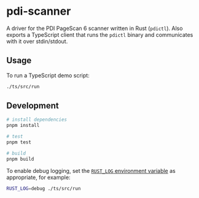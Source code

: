 # pdi-scanner

A driver for the PDI PageScan 6 scanner written in Rust (`pdictl`). Also exports
a TypeScript client that runs the `pdictl` binary and communicates with it over
stdin/stdout.

## Usage

To run a TypeScript demo script:

```sh
./ts/src/run
```

## Development

```sh
# install dependencies
pnpm install

# test
pnpm test

# build
pnpm build
```

To enable debug logging, set the
[`RUST_LOG` environment variable](https://docs.rs/tracing-subscriber/latest/tracing_subscriber/filter/struct.EnvFilter.html)
as appropriate, for example:

```sh
RUST_LOG=debug ./ts/src/run
```
